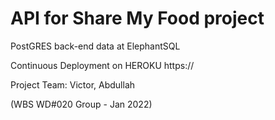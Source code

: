 # API for Share My Food project

PostGRES back-end data at ElephantSQL


Continuous Deployment on HEROKU https://


Project Team:
Victor, Abdullah

(WBS WD#020 Group - Jan 2022)
